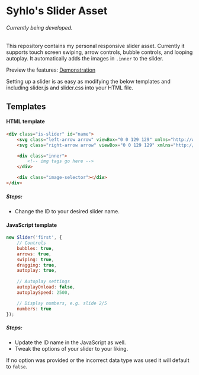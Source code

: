 # Syhlo's Slider Asset

###### *Currently being developed.*

This repository contains my personal responsive slider asset. Currently it supports touch screen swiping, arrow controls, bubble controls, and looping autoplay. It automatically adds the images in `.inner` to the slider.

Preview the features: [Demonstration](https://codepen.io/Syh/full/VqEMNd)

Setting up a slider is as easy as modifying the below templates and including slider.js and slider.css into your HTML file.

## Templates

#### HTML template
```html
<div class="is-slider" id="name">
	<svg class="left-arrow arrow" viewBox="0 0 129 129" xmlns="http://www.w3.org/2000/svg"></svg>
	<svg class="right-arrow arrow" viewBox="0 0 129 129" xmlns="http://www.w3.org/2000/svg"></svg>

	<div class="inner">
    	<!-- img tags go here -->
	</div>

	<div class="image-selector"></div>
</div>
```
##### Steps: 
* Change the ID to your desired slider name.

#### JavaScript template
```javascript
new Slider('first', {
    // Controls
    bubbles: true,
    arrows: true,
    swiping: true,
    dragging: true,
    autoplay: true,
    
    // Autoplay settings
    autoplayOnload: false,
    autoplaySpeed: 2500,

    // Display numbers, e.g. slide 2/5
    numbers: true
});
```
##### Steps:

* Update the ID name in the JavaScript as well. 
* Tweak the options of your slider to your liking. 

If no option was provided or the incorrect data type was used it will default to `false`.
